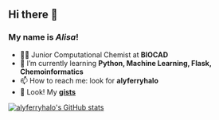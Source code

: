 ## Hi there 👋
### My name is *Alisa*!

- 👩‍💻 Junior Computational Chemist at **BIOCAD**
- 🌱 I’m currently learning **Python, Machine Learning, Flask, Chemoinformatics**
- 📫 How to reach me: look for **alyferryhalo** 
- 👀 Look! My [**gists**](https://gist.github.com/alyferryhalo)

[![alyferryhalo's GitHub stats](https://github-readme-stats.vercel.app/api?username=alyferryhalo&theme=midnight-purple)](https://github.com/anuraghazra/github-readme-stats)
